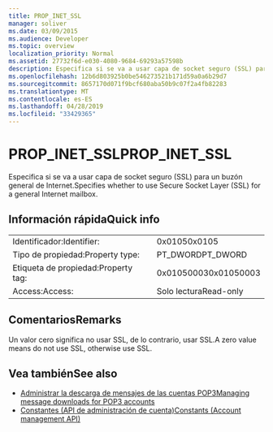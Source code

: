 ```yaml
---
title: PROP_INET_SSL
manager: soliver
ms.date: 03/09/2015
ms.audience: Developer
ms.topic: overview
localization_priority: Normal
ms.assetid: 27732f6d-e030-4080-9684-69293a57598b
description: Especifica si se va a usar capa de socket seguro (SSL) para un buzón general de Internet.
ms.openlocfilehash: 12b6d803925b0be546273521b171d59a0a6b29d7
ms.sourcegitcommit: 8657170d071f9bcf680aba50b9c07f2a4fb82283
ms.translationtype: MT
ms.contentlocale: es-ES
ms.lasthandoff: 04/28/2019
ms.locfileid: "33429365"
---
```

# <a name="prop_inet_ssl"></a><span data-ttu-id="368ff-103">PROP_INET_SSL</span><span class="sxs-lookup"><span data-stu-id="368ff-103">PROP_INET_SSL</span></span>

<span data-ttu-id="368ff-104">Especifica si se va a usar capa de socket seguro (SSL) para un buzón general de Internet.</span><span class="sxs-lookup"><span data-stu-id="368ff-104">Specifies whether to use Secure Socket Layer (SSL) for a general Internet mailbox.</span></span>
  
## <a name="quick-info"></a><span data-ttu-id="368ff-105">Información rápida</span><span class="sxs-lookup"><span data-stu-id="368ff-105">Quick info</span></span>

|||
|:-----|:-----|
|<span data-ttu-id="368ff-106">Identificador:</span><span class="sxs-lookup"><span data-stu-id="368ff-106">Identifier:</span></span>  <br/> |<span data-ttu-id="368ff-107">0x0105</span><span class="sxs-lookup"><span data-stu-id="368ff-107">0x0105</span></span>  <br/> |
|<span data-ttu-id="368ff-108">Tipo de propiedad:</span><span class="sxs-lookup"><span data-stu-id="368ff-108">Property type:</span></span>  <br/> |<span data-ttu-id="368ff-109">PT_DWORD</span><span class="sxs-lookup"><span data-stu-id="368ff-109">PT_DWORD</span></span>  <br/> |
|<span data-ttu-id="368ff-110">Etiqueta de propiedad:</span><span class="sxs-lookup"><span data-stu-id="368ff-110">Property tag:</span></span>  <br/> |<span data-ttu-id="368ff-111">0x01050003</span><span class="sxs-lookup"><span data-stu-id="368ff-111">0x01050003</span></span>  <br/> |
|<span data-ttu-id="368ff-112">Access:</span><span class="sxs-lookup"><span data-stu-id="368ff-112">Access:</span></span>  <br/> |<span data-ttu-id="368ff-113">Solo lectura</span><span class="sxs-lookup"><span data-stu-id="368ff-113">Read-only</span></span>  <br/> |
   
## <a name="remarks"></a><span data-ttu-id="368ff-114">Comentarios</span><span class="sxs-lookup"><span data-stu-id="368ff-114">Remarks</span></span>

<span data-ttu-id="368ff-115">Un valor cero significa no usar SSL, de lo contrario, usar SSL.</span><span class="sxs-lookup"><span data-stu-id="368ff-115">A zero value means do not use SSL, otherwise use SSL.</span></span>
  
## <a name="see-also"></a><span data-ttu-id="368ff-116">Vea también</span><span class="sxs-lookup"><span data-stu-id="368ff-116">See also</span></span>

- [<span data-ttu-id="368ff-117">Administrar la descarga de mensajes de las cuentas POP3</span><span class="sxs-lookup"><span data-stu-id="368ff-117">Managing message downloads for POP3 accounts</span></span>](managing-message-downloads-for-pop3-accounts.md)  
- [<span data-ttu-id="368ff-118">Constantes (API de administración de cuenta)</span><span class="sxs-lookup"><span data-stu-id="368ff-118">Constants (Account management API)</span></span>](constants-account-management-api.md)

